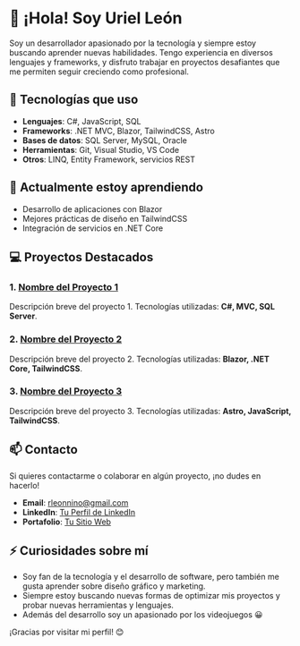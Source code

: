 # 👋 ¡Hola! Soy Uriel León 

Soy un desarrollador apasionado por la tecnología y siempre estoy buscando aprender nuevas habilidades. Tengo experiencia en diversos lenguajes y frameworks, y disfruto trabajar en proyectos desafiantes que me permiten seguir creciendo como profesional.

## 🚀 Tecnologías que uso

- **Lenguajes**: C#, JavaScript, SQL
- **Frameworks**: .NET MVC, Blazor, TailwindCSS, Astro
- **Bases de datos**: SQL Server, MySQL, Oracle
- **Herramientas**: Git, Visual Studio, VS Code
- **Otros**: LINQ, Entity Framework, servicios REST

## 🌱 Actualmente estoy aprendiendo

- Desarrollo de aplicaciones con Blazor
- Mejores prácticas de diseño en TailwindCSS
- Integración de servicios en .NET Core

## 💻 Proyectos Destacados

### 1. [Nombre del Proyecto 1](https://github.com/tu_usuario/nombre-del-proyecto-1)
Descripción breve del proyecto 1. Tecnologías utilizadas: **C#, MVC, SQL Server**.

### 2. [Nombre del Proyecto 2](https://github.com/tu_usuario/nombre-del-proyecto-2)
Descripción breve del proyecto 2. Tecnologías utilizadas: **Blazor, .NET Core, TailwindCSS**.

### 3. [Nombre del Proyecto 3](https://github.com/tu_usuario/nombre-del-proyecto-3)
Descripción breve del proyecto 3. Tecnologías utilizadas: **Astro, JavaScript, TailwindCSS**.

## 📫 Contacto

Si quieres contactarme o colaborar en algún proyecto, ¡no dudes en hacerlo!

- **Email**: [rleonnino@gmail.com](mailto:rleonnino@gmail.com)
- **LinkedIn**: [Tu Perfil de LinkedIn](https://mx.linkedin.com/in/ricardourielleon)
- **Portafolio**: [Tu Sitio Web](https://www.tusitioweb.com)

## ⚡ Curiosidades sobre mí

- Soy fan de la tecnología y el desarrollo de software, pero también me gusta aprender sobre diseño gráfico y marketing.
- Siempre estoy buscando nuevas formas de optimizar mis proyectos y probar nuevas herramientas y lenguajes.
- Además del desarrollo soy un apasionado por los videojuegos 😀

¡Gracias por visitar mi perfil! 😊
